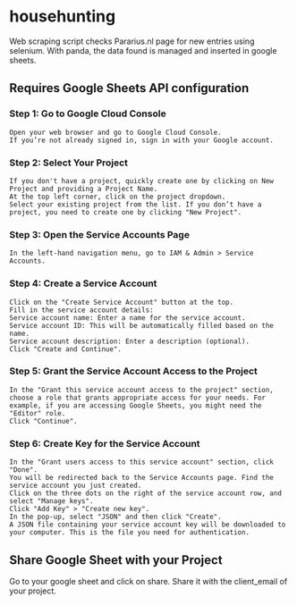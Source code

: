 # househunting

Web scraping script checks Pararius.nl page for new entries using selenium.
With panda, the data found is managed and inserted in google sheets.

## Requires Google Sheets API configuration

### Step 1: Go to Google Cloud Console

    Open your web browser and go to Google Cloud Console.
    If you’re not already signed in, sign in with your Google account.

### Step 2: Select Your Project

    If you don't have a project, quickly create one by clicking on New Project and providing a Project Name.
    At the top left corner, click on the project dropdown.
    Select your existing project from the list. If you don’t have a project, you need to create one by clicking "New Project".

### Step 3: Open the Service Accounts Page

    In the left-hand navigation menu, go to IAM & Admin > Service Accounts.

### Step 4: Create a Service Account

    Click on the "Create Service Account" button at the top.
    Fill in the service account details:
    Service account name: Enter a name for the service account.
    Service account ID: This will be automatically filled based on the name.
    Service account description: Enter a description (optional).
    Click "Create and Continue".

### Step 5: Grant the Service Account Access to the Project

    In the "Grant this service account access to the project" section, choose a role that grants appropriate access for your needs. For example, if you are accessing Google Sheets, you might need the "Editor" role.
    Click "Continue".

### Step 6: Create Key for the Service Account

    In the "Grant users access to this service account" section, click "Done".
    You will be redirected back to the Service Accounts page. Find the service account you just created.
    Click on the three dots on the right of the service account row, and select "Manage keys".
    Click "Add Key" > "Create new key".
    In the pop-up, select "JSON" and then click "Create".
    A JSON file containing your service account key will be downloaded to your computer. This is the file you need for authentication.

## Share Google Sheet with your Project

Go to your google sheet and click on share. Share it with the client_email of your project.
